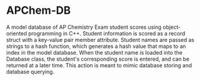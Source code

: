 # APChem-DB
A model database of AP Chemistry Exam student scores using object-oriented programming in C++. Student information is scored as a record struct with a key-value pair member attribute. Student names are passed as strings to a hash function, which generates a hash value that maps to an index in the model database. When the student name is loaded into the Database class, the student's corresponding score is entered, and can be returned at a later time. This action is meant to mimic database storing and database querying.

